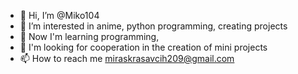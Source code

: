- 👋 Hi, I’m @Miko104
- 👀 I’m interested in anime, python programming, creating projects
- 🌱 Now I'm learning programming,
- 💞️ I'm looking for cooperation in the creation of mini projects
- 📫 How to reach me miraskrasavcih209@gmail.com
<!---
Miko104/Miko104 is a ✨ special ✨ repository because its `README.md` (this file) appears on your GitHub profile.
You can click the Preview link to take a look at your changes.
--->
